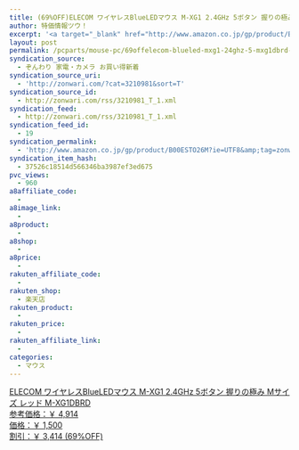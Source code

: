 ```yaml
---
title: (69%OFF)ELECOM ワイヤレスBlueLEDマウス M-XG1 2.4GHz 5ボタン 握りの極み Mサイズ レッド M-XG1DBRD ￥1,500
author: 特価情報ツウ！
excerpt: '<a target="_blank" href="http://www.amazon.co.jp/gp/product/B00ESTO26M?ie=UTF8&amp;tag=zonwari-22&amp;linkCode=as2&amp;camp=247&amp;creative=7399&amp;creativeASIN=B00ESTO26M"><img src="http://ecx.images-amazon.com/images/I/412KaMkAwrL._SL100_.jpg"><br>ELECOM &#12527;&#12452;&#12516;&#12524;&#12473;BlueLED&#12510;&#12454;&#12473; M-XG1 2.4GHz 5&#12508;&#12479;&#12531; &#25569;&#12426;&#12398;&#26997;&#12415; M&#12469;&#12452;&#12474; &#12524;&#12483;&#12489; M-XG1DBRD<br>&#21442;&#32771;&#20385;&#26684;&#65306;&#65509; 4,914<br>&#20385;&#26684;&#65306;&#65509; 1,500<br>&#21106;&#24341;&#65306;&#65509; 3,414 (69%OFF)</a>'
layout: post
permalink: /pcparts/mouse-pc/69offelecom-blueled-mxg1-24ghz-5-mxg1dbrd-1500.html
syndication_source:
  - ぞんわり 家電・カメラ お買い得新着
syndication_source_uri:
  - 'http://zonwari.com/?cat=3210981&sort=T'
syndication_source_id:
  - http://zonwari.com/rss/3210981_T_1.xml
syndication_feed:
  - http://zonwari.com/rss/3210981_T_1.xml
syndication_feed_id:
  - 19
syndication_permalink:
  - 'http://www.amazon.co.jp/gp/product/B00ESTO26M?ie=UTF8&amp;tag=zonwari-22&amp;linkCode=as2&amp;camp=247&amp;creative=7399&amp;creativeASIN=B00ESTO26M'
syndication_item_hash:
  - 37526c18514d566346ba3987ef3ed675
pvc_views:
  - 960
a8affiliate_code:
  - 
a8image_link:
  - 
a8product:
  - 
a8shop:
  - 
a8price:
  - 
rakuten_affiliate_code:
  - 
rakuten_shop:
  - 楽天店
rakuten_product:
  - 
rakuten_price:
  - 
rakuten_affiliate_link:
  - 
categories:
  - マウス
---
```

[<img src='http://i0.wp.com/ecx.images-amazon.com/images/I/412KaMkAwrL._SL150_.jpg?w=546' title="" alt="" data-recalc-dims="1" />  
ELECOM ワイヤレスBlueLEDマウス M-XG1 2.4GHz 5ボタン 握りの極み Mサイズ レッド M-XG1DBRD  
参考価格：￥ 4,914  
価格：￥ 1,500  
割引：￥ 3,414 (69%OFF)][1]

 [1]: http://www.amazon.co.jp/gp/product/B00ESTO26M?ie=UTF8&#038;tag=tokkajohotsu-22&#038;linkCode=as2&#038;camp=247&#038;creative=7399&#038;creativeASIN=B00ESTO26M